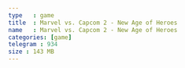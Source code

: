 ```yaml
---
type   : game
title  : Marvel vs. Capcom 2 - New Age of Heroes
name   : Marvel vs. Capcom 2 - New Age of Heroes
categories: [game]
telegram : 934
size : 143 MB
---
```



